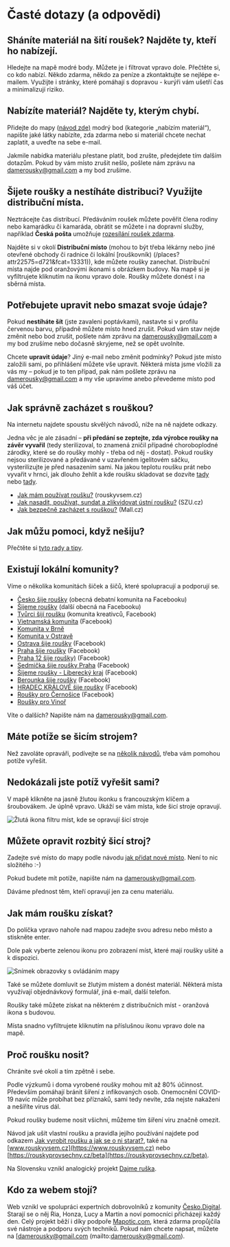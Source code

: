 # Časté dotazy (a odpovědi)
## Sháníte materiál na šití roušek? Najděte ty, kteří ho nabízejí.

Hledejte na mapě modré body. Můžete je i filtrovat vpravo dole. Přečtěte si, co kdo nabízí. Někdo zdarma, někdo za peníze a zkontaktujte se nejlépe e-mailem. 
Využijte i stránky, které pomáhají s dopravou - kurýři vám ušetří čas a minimalizují riziko.

## Nabízíte materiál? Najděte ty, kterým chybí.

Přidejte do mapy ([návod zde)](/vytvorit-misto) modrý bod (kategorie „nabízím materiál“), napište jaké látky nabízíte, zda zdarma nebo si materiál chcete nechat zaplatit, a uveďte na sebe e-mail.

Jakmile nabídka materiálu přestane platit, bod zrušte, předejdete tím dalším dotazům. Pokud by vám místo zrušit nešlo, pošlete nám zprávu na [damerousky@gmail.com](mailto:damerousky@gmail.com) a my bod zrušíme.

## Šijete roušky a nestíháte distribuci? Využijte distribuční místa.

Neztrácejte čas distribucí. Předáváním roušek můžete pověřit člena rodiny nebo kamarádku či kamaráda, obrátit se můžete i na dopravní služby, například
**Česká pošta** umožňuje [rozesílání roušek zdarma](https://www.ceskaposta.cz/-/ceska-posta-zdarma-prepravuje-rousky).

Najděte si v okolí **Distribuční místo** (mohou to být třeba lékárny nebo jiné otevřené obchody či radnice či lokální [rouškovník) (/places?attr22575=d721&fcat=13331)), kde můžete roušky zanechat. Distribuční místa najde pod oranžovými ikonami s obrázkem budovy. Na mapě si je vyfiltrujete kliknutím na ikonu vpravo dole. Roušky můžete donést i na sběrná místa.

## Potřebujete upravit nebo smazat svoje údaje?

Pokud **nestíháte šít** (jste zavaleni poptávkami), nastavte si v profilu červenou barvu, případně můžete místo hned zrušit. Pokud vám stav nejde změnit nebo bod
zrušit, pošlete nám zprávu na [damerousky@gmail.com](mailto:damerousky@gmail.com) a my bod zrušíme nebo dočasně skryjeme, než se opět uvolníte.

Chcete **upravit údaje**? Jiný e-mail nebo změnit podmínky? Pokud jste místo založili sami, po přihlášení můžete vše upravit. Některá místa jsme vložili za vás my
– pokud je to ten případ, pak nám pošlete zprávu na [damerousky@gmail.com](mailto:damerousky@gmail.com) a my vše upravíme anebo převedeme místo pod váš účet.

## Jak správně zacházet s rouškou?

Na internetu najdete spoustu skvělých návodů, níže na ně najdete odkazy. 

Jedna věc je ale zásadní – **při předání se zeptejte, zda výrobce roušky na závěr vyvařil** (tedy sterilizoval, to znamená zničil případné choroboplodné zárodky, které se do roušky mohly - třeba od něj - dostat). Pokud roušky nejsou sterilizované a předávané v uzavřeném igelitovém sáčku, vysterilizujte je před nasazením sami.
Na jakou teplotu roušku prát nebo vyvařit v hrnci, jak dlouho žehlit a kde roušku skladovat se dozvíte
[tady](https://www.irozhlas.cz/zivotni-styl/spolecnost/domaci-rousky-ochranne-prostredky-koronavirus-v-cesku-hygienicke-zasady_2003181744_onz) nebo [tady](https://www.smocr.cz/cs/novinky/a/jak-se-starat-o-doma-vyrobenou-rousku).

* [Jak mám používat roušku?](https://www.rouskyvsem.cz/) (rouskyvsem.cz)
* [Jak nasadit, používat, sundat a zlikvidovat ústní roušku?](http://www.szu.cz/tema/prevence/jak-nasadit-pouzivat-sundat-a-zlikvidovat-ustni-rousku) (SZU.cz)
* [Jak bezpečně zacházet s rouškou?](https://blog.mall.cz/lifestyle/rousky-zjistete-k-cemu-slouzi-a-jak-je-spravne-pouzivat-1274.html) (Mall.cz)

## Jak můžu pomoci, když nešiju?

Přečtěte si [tyto rady a tipy](nesiju).

## Existují lokální komunity?

Víme o několika komunitách šiček a šičů, které spolupracují a podporují se.

* [Česko šije roušky](https://www.facebook.com/groups/641038750030418/) (obecná debatní komunita na Facebooku)
* [Šijeme roušky](https://www.facebook.com/groups/241815687000985/) (další obecná na Facebooku)
* [Tvůrci šijí roušku](https://www.facebook.com/groups/665021814266346/) (komunita kreativců, Facebook)
* [Vietnamská komunita](https://www.facebook.com/groups/2979634648759989/) (Facebook)
* [Komunita v Brně](https://sijemerousky.cz/)
* [Komunita v Ostravě](https://sites.google.com/cooltourova.cz/rouskajecool/?authuser=0)
* [Ostrava šije roušky](https://www.facebook.com/groups/234391091070001/) (Facebook)
* [Praha šije roušky](https://www.facebook.com/praha.sije.rousky/) (Facebook)
* [Praha 12 šije roušky)](https://praha12sijerousky.cz/) (Facebook)
* [Sedmička šije roušky Praha](https://www.facebook.com/groups/813077809171905/) (Facebook)
* [Šijeme roušky - Liberecký kraj](https://www.facebook.com/groups/2743026849066008/) (Facebook)
* [Berounka šije roušky](https://www.facebook.com/groups/1252174921647639/) (Facebook)
* [HRADEC KRÁLOVÉ šije roušky](https://www.facebook.com/groups/218204206037259/) (Facebook)
* [Roušky pro Černošice](https://www.facebook.com/groups/162900701405269/) (Facebook)
* [Roušky pro Vinoř](https://www.facebook.com/groups/625376081616935/)

Víte o dalších? Napište nám na [damerousky@gmail.com](mailto:damerousky@gmail.com).

## Máte potíže se šicím strojem?

Než zavoláte opraváři, podívejte se na [několik návodů](https://www.raj-siti.cz/reseni-problemu), třeba vám pomohou potíže vyřešit.

## Nedokázali jste potíž vyřešit sami?

V mapě klikněte na jasně žlutou ikonku s francouzským klíčem a šroubovákem. Je úplně vpravo. Ukáží se vám místa, kde šicí stroje opravují.

![Žlutá ikona filtru míst, kde se opravují šicí stroje](/obrazky/opravy.png)

## Můžete opravit rozbitý šicí stroj?

Zadejte své místo do mapy podle návodu [jak přidat nové místo](/vytvorit-misto). Není to nic složitého :-)

Pokud budete mít potíže, napište nám na [damerousky@gmail.com](mailto:damerousky@gmail.com).

Dáváme přednost těm, kteří opravují jen za cenu materiálu.


## Jak mám roušku získat?

Do políčka vpravo nahoře nad mapou zadejte svou adresu nebo město a stiskněte enter.

Dole pak vyberte zelenou ikonu pro zobrazení míst, které mají roušky ušité a k dispozici.

![Snímek obrazovky s ovládáním mapy](/obrazky/jak-ziskat.webp)

Také se můžete domluvit se žlutým místem a donést materiál. Některá místa využívají objednávkový formulář, jiná e-mail, další telefon.

Roušky také můžete získat na některém z distribučních míst - oranžová ikona s budovou. 

Místa snadno vyfiltrujete kliknutím na příslušnou ikonu vpravo dole na mapě.

## Proč roušku nosit?

Chráníte své okolí a tím zpětně i sebe.

Podle výzkumů i doma vyrobené roušky mohou mít až 80% účinnost. Především pomáhají bránit šíření z infikovaných osob. Onemocnění COVID-19 navíc může probíhat bez příznaků, sami tedy nevíte, zda nejste nakaženi a nešíříte virus dál. 

Pokud roušky budeme nosit všichni, můžeme tím šíření viru značně omezit.

Návod jak ušít vlastní roušku a pravidla jejího používání najdete pod odkazem [Jak vyrobit roušku a jak se o ni starat?](/vyroba-a-pece), také na [www.rouskyvsem.cz](https://www.rouskyvsem.cz) nebo [https://rouskyprovsechny.cz/beta](https://rouskyprovsechny.cz/beta).

Na Slovensku vznikl analogický projekt [Dajme ruška](https://www.mapotic.com/ruska-pre-slovensko).

## Kdo za webem stojí?

Web vznikl ve spolupráci expertních dobrovolníků z komunity [Česko.Digital](https://cesko.digital). Starají se o něj Ria, Honza, Lucy a Martin a noví pomocníci přicházejí každý den. Celý projekt běží i díky podpoře [Mapotic.com](https://mapotic.com), která zdarma propůjčila své nástroje a podporu svých techniků. Pokud nám chcete napsat, můžete na [damerousky@gmail.com (mailto:damerousky@gmail.com).

